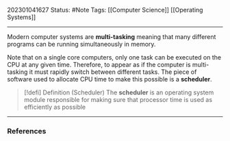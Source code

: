 202301041627
Status: #Note
Tags: [[Computer Science]] [[Operating Systems]]

___

Modern computer systems are **multi-tasking** meaning that many different programs can be running simultaneously in memory.

Note that on a single core computers, only one task can be executed on the CPU at any given time. Therefore, to appear as if the computer is multi-tasking it must rapidly switch between different tasks. The piece of software used to allocate CPU time to make this possible is a **scheduler**.

>[!defi] Definition (Scheduler)
>The **scheduler** is an operating system module responsible for making sure that processor time is used as efficiently as possible
___
### References